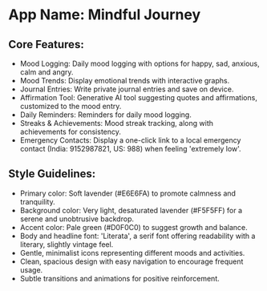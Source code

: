 # **App Name**: Mindful Journey

## Core Features:

- Mood Logging: Daily mood logging with options for happy, sad, anxious, calm and angry.
- Mood Trends: Display emotional trends with interactive graphs.
- Journal Entries: Write private journal entries and save on device.
- Affirmation Tool: Generative AI tool suggesting quotes and affirmations, customized to the mood entry.
- Daily Reminders: Reminders for daily mood logging.
- Streaks & Achievements: Mood streak tracking, along with achievements for consistency.
- Emergency Contacts: Display a one-click link to a local emergency contact (India: 9152987821, US: 988) when feeling 'extremely low'.

## Style Guidelines:

- Primary color: Soft lavender (#E6E6FA) to promote calmness and tranquility.
- Background color: Very light, desaturated lavender (#F5F5FF) for a serene and unobtrusive backdrop.
- Accent color: Pale green (#D0F0C0) to suggest growth and balance.
- Body and headline font: 'Literata', a serif font offering readability with a literary, slightly vintage feel.
- Gentle, minimalist icons representing different moods and activities.
- Clean, spacious design with easy navigation to encourage frequent usage.
- Subtle transitions and animations for positive reinforcement.